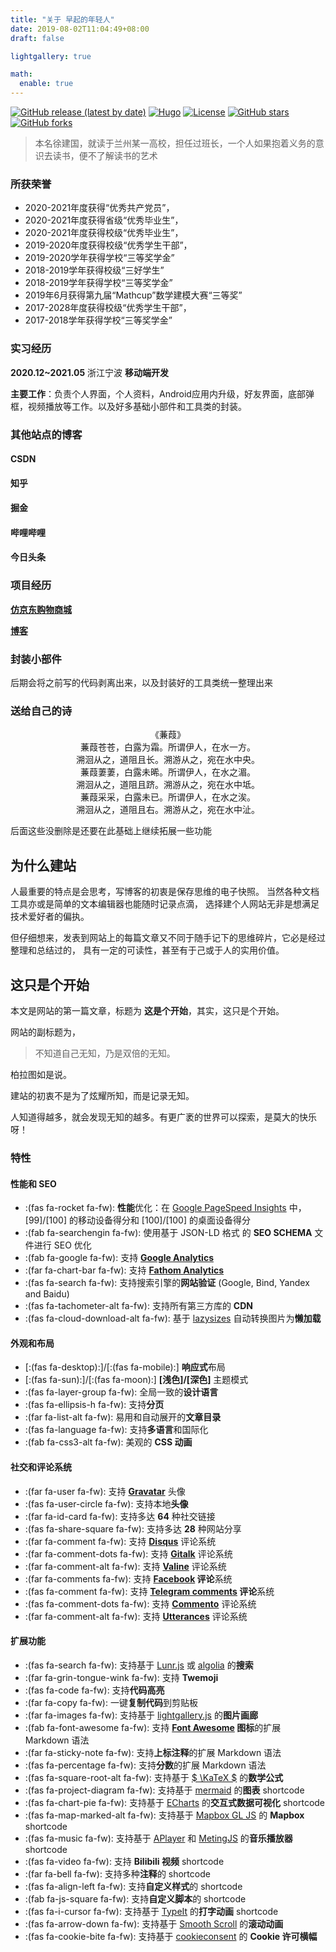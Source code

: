 ```yaml
---
title: "关于 早起的年轻人"
date: 2019-08-02T11:04:49+08:00
draft: false

lightgallery: true

math:
  enable: true
---
```


[![GitHub release (latest by date)](https://img.shields.io/github/v/release/dillonzq/LoveIt?style=flat-square)](https://github.com/dillonzq/LoveIt/releases)
[![Hugo](https://img.shields.io/badge/Hugo-%5E0.62.0-ff4088?style=flat-square&logo=hugo)](https://gohugo.io/)
[![License](https://img.shields.io/github/license/dillonzq/LoveIt?style=flat-square)](https://github.com/dillonzq/LoveIt/blob/master/LICENSE)
[![GitHub stars](https://img.shields.io/github/stars/ITmxs?style=social)](https://github.com/ITmxs)
[![GitHub forks](https://img.shields.io/github/forks/ITmxs/flutter_bloc_super?style=social)](https://github.com/ITmxs/flutter_bloc_super/fork)

> 本名徐建国，就读于兰州某一高校，担任过班长，一个人如果抱着义务的意识去读书，便不了解读书的艺术

### 所获荣誉

- 2020-2021年度获得“优秀共产党员”，
- 2020-2021年度获得省级“优秀毕业生”，
- 2020-2021年度获得校级“优秀毕业生”，
- 2019-2020年度获得校级“优秀学生干部”，
- 2019-2020学年获得学校“三等奖学金”
- 2018-2019学年获得校级“三好学生”
- 2018-2019学年获得学校“三等奖学金”
- 2019年6月获得第九届“Mathcup”数学建模大赛“三等奖”
- 2017-2028年度获得校级“优秀学生干部”，
- 2017-2018学年获得学校“三等奖学金”

### 实习经历

**2020.12~2021.05**    浙江宁波      **移动端开发**      

**主要工作**：负责个人界面，个人资料，Android应用内升级，好友界面，底部弹框，视频播放等工作。以及好多基础小部件和工具类的封装。

### 其他站点的博客

#### CSDN

#### 知乎

#### 掘金

#### 哔哩哔哩

#### 今日头条

### 项目经历

[ **仿京东购物商城**](https://github.com/ITmxs/flutter_lucklyshop)

**[博客](https://github.com/ITmxs/flutter_bloc_super)**







### 封装小部件

后期会将之前写的代码剥离出来，以及封装好的工具类统一整理出来

### 送给自己的诗

<center>《蒹葭》</center>

<center>蒹葭苍苍，白露为霜。所谓伊人，在水一方。</center>

 <center>  溯洄从之，道阻且长。溯游从之，宛在水中央。</center>

 <center>蒹葭萋萋，白露未晞。所谓伊人，在水之湄。</center>

<center>溯洄从之，道阻且跻。溯游从之，宛在水中坻。</center>

<center>蒹葭采采，白露未已。所谓伊人，在水之涘。</center>

<center>溯洄从之，道阻且右。溯游从之，宛在水中沚。</center>



后面这些没删除是还要在此基础上继续拓展一些功能

## 为什么建站

人最重要的特点是会思考，写博客的初衷是保存思维的电子快照。 当然各种文档工具亦或是简单的文本编辑器也能随时记录点滴， 选择建个人网站无非是想满足技术爱好者的偏执。

但仔细想来，发表到网站上的每篇文章又不同于随手记下的思维碎片，它必是经过整理和总结过的， 具有一定的可读性，甚至有于己或于人的实用价值。

## 这只是个开始

本文是网站的第一篇文章，标题为 **这是个开始**，其实，这只是个开始。

网站的副标题为，

> 不知道自己无知，乃是双倍的无知。

柏拉图如是说。

建站的初衷不是为了炫耀所知，而是记录无知。

人知道得越多，就会发现无知的越多。有更广袤的世界可以探索，是莫大的快乐呀！

### 特性

#### 性能和 SEO

* :(fas fa-rocket fa-fw): **性能**优化：在 [Google PageSpeed Insights](https://developers.google.com/speed/pagespeed/insights) 中， [99]/[100] 的移动设备得分和 [100]/[100] 的桌面设备得分
* :(fab fa-searchengin fa-fw): 使用基于 JSON-LD 格式 的 **SEO SCHEMA** 文件进行 SEO 优化
* :(fab fa-google fa-fw): 支持 **[Google Analytics](https://analytics.google.com/analytics)**
* :(far fa-chart-bar fa-fw): 支持 **[Fathom Analytics](https://usefathom.com/)**
* :(fas fa-search fa-fw): 支持搜索引擎的**网站验证** (Google, Bind, Yandex and Baidu)
* :(fas fa-tachometer-alt fa-fw): 支持所有第三方库的 **CDN**
* :(fas fa-cloud-download-alt fa-fw): 基于 [lazysizes](https://github.com/aFarkas/lazysizes) 自动转换图片为**懒加载**

#### 外观和布局

* [:(fas fa-desktop):]/[:(fas fa-mobile):] **响应式**布局
* [:(fas fa-sun):]/[:(fas fa-moon):] **[浅色]/[深色]** 主题模式
* :(fas fa-layer-group fa-fw): 全局一致的**设计语言**
* :(fas fa-ellipsis-h fa-fw): 支持**分页**
* :(far fa-list-alt fa-fw): 易用和自动展开的**文章目录**
* :(fas fa-language fa-fw): 支持**多语言**和国际化
* :(fab fa-css3-alt fa-fw): 美观的 **CSS 动画**

#### 社交和评论系统

* :(far fa-user fa-fw): 支持 **[Gravatar](https://gravatar.com)** 头像
* :(fas fa-user-circle fa-fw): 支持本地**头像**
* :(far fa-id-card fa-fw): 支持多达 **64** 种社交链接
* :(fas fa-share-square fa-fw): 支持多达 **28** 种网站分享
* :(far fa-comment fa-fw): 支持 **[Disqus](https://disqus.com)** 评论系统
* :(far fa-comment-dots fa-fw): 支持 **[Gitalk](https://github.com/gitalk/gitalk)** 评论系统
* :(far fa-comment-alt fa-fw): 支持 **[Valine](https://valine.js.org/)** 评论系统
* :(far fa-comments fa-fw): 支持 **[Facebook](https://developers.facebook.com/docs/plugins/comments/) 评论**系统
* :(fas fa-comment fa-fw): 支持 **[Telegram comments](https://comments.app/) 评论**系统
* :(fas fa-comment-dots fa-fw): 支持 **[Commento](https://commento.io/)** 评论系统
* :(far fa-comment-alt fa-fw): 支持 **[Utterances](https://utteranc.es/)** 评论系统

#### 扩展功能

* :(fas fa-search fa-fw): 支持基于 [Lunr.js](https://lunrjs.com/) 或 [algolia](https://www.algolia.com/) 的**搜索**
* :(far fa-grin-tongue-wink fa-fw): 支持 **Twemoji**
* :(fas fa-code fa-fw): 支持**代码高亮**
* :(far fa-copy fa-fw): 一键**复制代码**到剪贴板
* :(far fa-images fa-fw): 支持基于 [lightgallery.js](https://github.com/sachinchoolur/lightgallery.js) 的**图片画廊**
* :(fab fa-font-awesome fa-fw): 支持 **[Font Awesome](https://fontawesome.com/) 图标**的扩展 Markdown 语法
* :(far fa-sticky-note fa-fw): 支持**上标注释**的扩展 Markdown 语法
* :(fas fa-percentage fa-fw): 支持**分数**的扩展 Markdown 语法
* :(fas fa-square-root-alt fa-fw): 支持基于 [$ \KaTeX $](https://katex.org/) 的**数学公式**
* :(fas fa-project-diagram fa-fw): 支持基于 [mermaid](https://github.com/knsv/mermaid) 的**图表** shortcode
* :(fas fa-chart-pie fa-fw): 支持基于 [ECharts](https://echarts.apache.org/) 的**交互式数据可视化** shortcode
* :(fas fa-map-marked-alt fa-fw): 支持基于 [Mapbox GL JS](https://docs.mapbox.com/mapbox-gl-js) 的 **Mapbox** shortcode
* :(fas fa-music fa-fw): 支持基于 [APlayer](https://github.com/MoePlayer/APlayer) 和 [MetingJS](https://github.com/metowolf/MetingJS) 的**音乐播放器** shortcode
* :(fas fa-video fa-fw): 支持 **Bilibili 视频** shortcode
* :(far fa-bell fa-fw): 支持多种**注释**的 shortcode
* :(fas fa-align-left fa-fw): 支持**自定义样式**的 shortcode
* :(fab fa-js-square fa-fw): 支持**自定义脚本**的 shortcode
* :(fas fa-i-cursor fa-fw): 支持基于 [TypeIt](https://typeitjs.com/) 的**打字动画** shortcode
* :(fas fa-arrow-down fa-fw): 支持基于 [Smooth Scroll](https://github.com/cferdinandi/smooth-scroll) 的**滚动动画**
* :(fas fa-cookie-bite fa-fw): 支持基于 [cookieconsent](https://github.com/osano/cookieconsent) 的 **Cookie 许可横幅**
